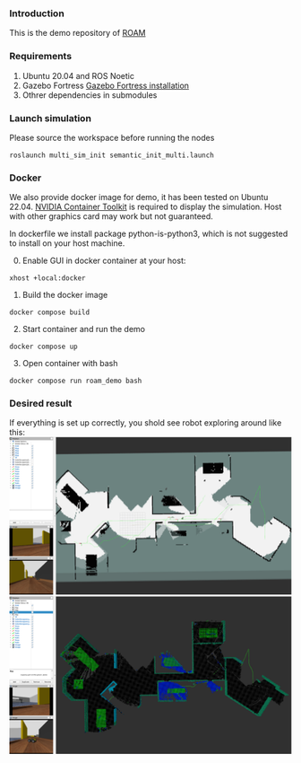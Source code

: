 ### Introduction
This is the demo repository of [ROAM](https://github.com/ExistentialRobotics/ROAM.git)
### Requirements
1. Ubuntu 20.04 and ROS Noetic
2. Gazebo Fortress [Gazebo Fortress installation](https://gazebosim.org/docs/fortress/install_ubuntu)
3. Othrer dependencies in submodules


### Launch simulation
Please source the workspace before running the nodes
```
roslaunch multi_sim_init semantic_init_multi.launch
```


### Docker 
We also provide docker image for demo, it has been tested on Ubuntu 22.04. [NVIDIA Container Toolkit](https://docs.nvidia.com/datacenter/cloud-native/container-toolkit/latest/install-guide.html) is required to display the simulation. Host with other graphics card may work but not guaranteed.

In dockerfile we install package python-is-python3, which is not suggested to install on your host machine. 

0. Enable GUI in docker container
at your host:
```
xhost +local:docker
```
1. Build the docker image
```
docker compose build
```
2. Start container and run the demo
```
docker compose up
```
3. Open container with bash
```
docker compose run roam_demo bash
```
### Desired result
If everything is set up correctly, you shold see robot exploring around like this:
![occ](occupancy.png)
![semantic](semantic.png)
